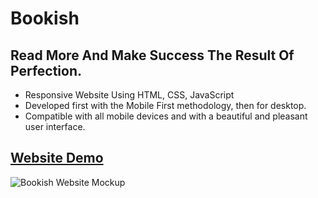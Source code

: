 # Bookish

## Read More And Make Success The Result Of Perfection.

- Responsive Website Using HTML, CSS, JavaScript
- Developed first with the Mobile First methodology, then for desktop.
- Compatible with all mobile devices and with a beautiful and pleasant user interface.

## [Website Demo](https://alisamirali.github.io/Bookish/)

![Bookish Website Mockup](https://user-images.githubusercontent.com/62913154/186530337-39e344de-30a0-4217-8cdc-4914bf2c6a95.png)
